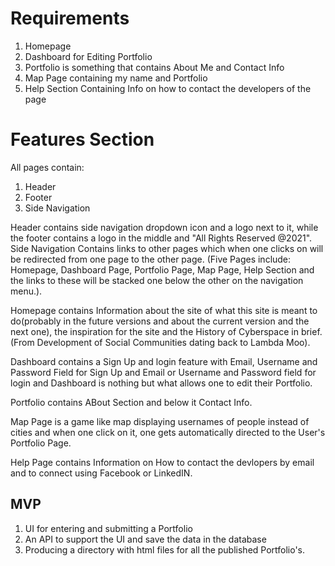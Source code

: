 # Requirements
1. Homepage
2. Dashboard for Editing Portfolio
3. Portfolio is something that contains About Me and Contact Info
4. Map Page containing my name and Portfolio
5. Help Section Containing Info on how to contact the developers of the page

# Features Section

All pages contain:
1. Header
2. Footer
3. Side Navigation

Header contains side navigation dropdown icon and a logo next to it, while the footer contains a logo in the middle and "All Rights Reserved @2021". Side Navigation Contains links to other pages which when one clicks on will be redirected from one page to the other page. (Five Pages include: Homepage, Dashboard Page, Portfolio Page, Map Page, Help Section and the links to these will be stacked one below the other on the navigation menu.). 

Homepage contains Information about the site of what this site is meant to do(probably in the future versions and about the current version and the next one), the inspiration for the site and the History of Cyberspace in brief. (From Development of Social Communities dating back to Lambda Moo).

Dashboard contains a Sign Up and login feature with Email, Username and Password Field for Sign Up and Email or Username and Password field for login and Dashboard is nothing but what allows one to edit their Portfolio.

Portfolio contains ABout Section and below it Contact Info.

Map Page is a game like map displaying usernames of people instead of cities and when one click on it, one gets automatically directed to the User's Portfolio Page.

Help Page contains Information on How to contact the devlopers by email and to connect using Facebook or LinkedIN.

## MVP

1. UI for entering and submitting a Portfolio
2. An API to support the UI and save the data in the database
3. Producing a directory with html files for all the published Portfolio's.


